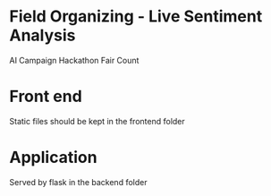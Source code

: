 # Field Organizing - Live Sentiment Analysis
AI Campaign Hackathon
Fair Count

# Front end
Static files should be kept in the frontend folder

# Application
Served by flask in the backend folder

